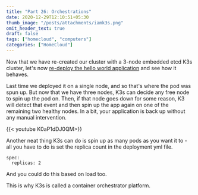 ```yaml
---
title: "Part 26: Orchestrations"
date: 2020-12-29T12:10:51+05:30
thumb_image: "/posts/attachments/iamk3s.png"
omit_header_text: true
draft: false
tags: ["homecloud", "computers"]
categories: ["HomeCloud"]
---
```


Now that we have re-created our cluster with a 3-node embedded etcd K3s cluster, let's now [re-deploy the hello world application](/posts/pi/9_pihome_hello_world/) and see how it behaves. 

Last time we deployed it on a single node, and so that's where the pod was spun up. But now that we have three nodes, K3s can decide any free node to spin up the pod on. Then, if that node goes down for some reason, K3 will detect that event and then spin up the app again on one of the remaining two healthy nodes. In a bit, your application is back up without any manual intervention.

{{< youtube K0aP1dDJ0QM>}}

Another neat thing K3s can do is spin up as many pods as you want it to - all you have to do is set the replica count in the deployment yml file.

```
spec:
  replicas: 2
```

And you could do this based on load too. 

This is why K3s is called a container orchestrator platform.